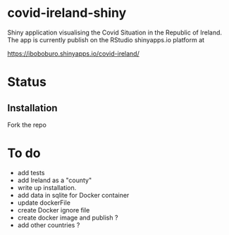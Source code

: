 # covid-ireland-shiny

Shiny application visualising the Covid Situation in the Republic of Ireland. The app is currently publish on the RStudio shinyapps.io platform at 

https://iboboburo.shinyapps.io/covid-ireland/


# Status

## Installation 

Fork the repo 


# To do

- add tests
- add Ireland as a "county" 
- write up installation. 
- add data in sqlite for Docker container
- update dockerFile
- create Docker ignore file 
- create docker image and publish ?
- add other countries ?  
